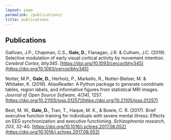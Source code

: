 ```yaml
---
layout: page
permalink: /publications/
title: publications
---
```


## Publications

Gallivan, J.P., Chapman, C.S., <b>Gale, D.</b>, Flanagan, J.R. & Culham, J.C. (2019). Selective modulation of early visual cortical activity by movement intention. *Cerebral Cortex, bhy345*. [https://doi.org/10.1093/cercor/bhy345](https://doi.org/10.1093/cercor/bhy345)

Notter, M.P., <b>Gale, D.</b>, Herholz, P., Markello, R., Notter-Bielser, M. & Whitaker, K. (2019). AtlasReader: A Python package to generate coordinate tables, region labels, and informative figures from statistical MRI images. <i>Journal of Open Source Sofware, 4(34),</i> 1257. [https://doi.org/10.21105/joss.01257](https://doi.org/10.21105/joss.01257)

Best, M. W., <b>Gale, D.</b>, Tran, T., Haque, M. K., & Bowie, C. R. (2017). Brief executive function training for individuals with severe mental illness: Effects on EEG synchronization and executive functioning. <i>Schizophrenia research</i>, <i>203</i>, 32-40. [https://doi.org/10.1016/j.schres.2017.08.052](https://doi.org/10.1016/j.schres.2017.08.052)